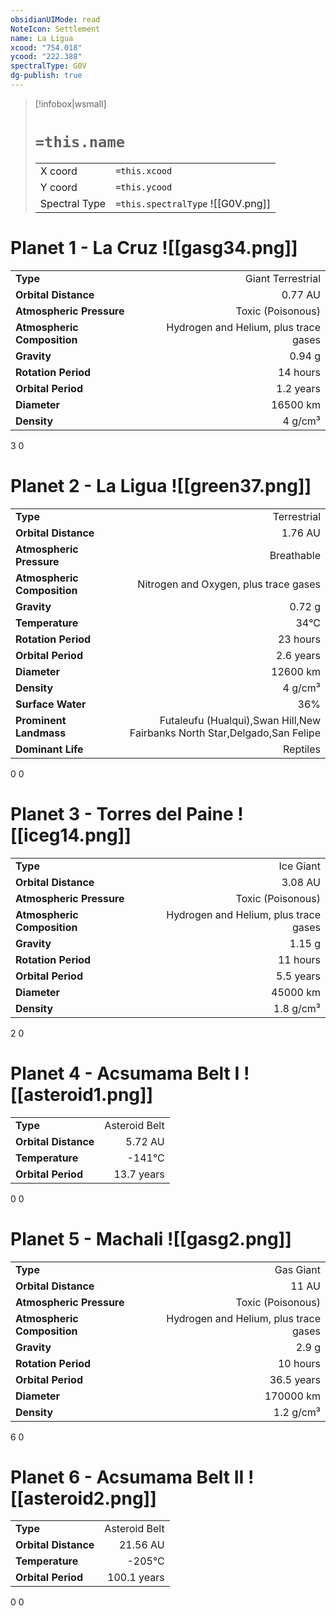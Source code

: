 ```yaml
---
obsidianUIMode: read
NoteIcon: Settlement
name: La Ligua
xcood: "754.018"
ycood: "222.388"
spectralType: G0V
dg-publish: true
---
```

> [!infobox|wsmall]
> # `=this.name`
> | | |
> | - | - |
> | X coord | `=this.xcood` |
> | Y coord| `=this.ycood` |
> | Spectral Type | `=this.spectralType` ![[G0V.png]] |

# Planet 1 - La Cruz ![[gasg34.png]]
|                             |                           |
| --------------------------- | -------------------------:|
| **Type**                    |             Giant Terrestrial |
| **Orbital Distance**        |   0.77 AU |
| **Atmospheric Pressure**    |       Toxic (Poisonous) |
| **Atmospheric Composition** |      Hydrogen and Helium, plus trace gases |
| **Gravity**                 |        0.94 g |
| **Rotation Period**         |  14 hours |
| **Orbital Period** | 1.2 years |
| **Diameter**                |      16500 km | 
| **Density**                 |    4 g/cm³ |



3
0



# Planet 2 - La Ligua ![[green37.png]]
|                             |                           |
| --------------------------- | -------------------------:|
| **Type**                    |             Terrestrial |
| **Orbital Distance**        |   1.76 AU |
| **Atmospheric Pressure**    |       Breathable |
| **Atmospheric Composition** |      Nitrogen and Oxygen, plus trace gases |
| **Gravity**                 |        0.72 g |
| **Temperature**             |    34°C |
| **Rotation Period**         |  23 hours |
| **Orbital Period** | 2.6 years |
| **Diameter**                |      12600 km | 
| **Density**                 |    4 g/cm³ |
| **Surface Water**           |           36% | 
| **Prominent Landmass**      |         Futaleufu (Hualqui),Swan Hill,New Fairbanks North Star,Delgado,San Felipe | 
| **Dominant Life**           |         Reptiles |



0
0



# Planet 3 - Torres del Paine ![[iceg14.png]]
|                             |                           |
| --------------------------- | -------------------------:|
| **Type**                    |             Ice Giant |
| **Orbital Distance**        |   3.08 AU |
| **Atmospheric Pressure**    |       Toxic (Poisonous) |
| **Atmospheric Composition** |      Hydrogen and Helium, plus trace gases |
| **Gravity**                 |        1.15 g |
| **Rotation Period**         |  11 hours |
| **Orbital Period** | 5.5 years |
| **Diameter**                |      45000 km | 
| **Density**                 |    1.8 g/cm³ |



2
0



# Planet 4 - Acsumama Belt I ![[asteroid1.png]]
|                             |                           |
| --------------------------- | -------------------------:|
| **Type**                    |             Asteroid Belt |
| **Orbital Distance**        |   5.72 AU |
| **Temperature**             |    -141°C |
| **Orbital Period** | 13.7 years |



0
0



# Planet 5 - Machali ![[gasg2.png]]
|                             |                           |
| --------------------------- | -------------------------:|
| **Type**                    |             Gas Giant |
| **Orbital Distance**        |   11 AU |
| **Atmospheric Pressure**    |       Toxic (Poisonous) |
| **Atmospheric Composition** |      Hydrogen and Helium, plus trace gases |
| **Gravity**                 |        2.9 g |
| **Rotation Period**         |  10 hours |
| **Orbital Period** | 36.5 years |
| **Diameter**                |      170000 km | 
| **Density**                 |    1.2 g/cm³ |



6
0



# Planet 6 - Acsumama Belt II ![[asteroid2.png]]
|                             |                           |
| --------------------------- | -------------------------:|
| **Type**                    |             Asteroid Belt |
| **Orbital Distance**        |   21.56 AU |
| **Temperature**             |    -205°C |
| **Orbital Period** | 100.1 years |



0
0



